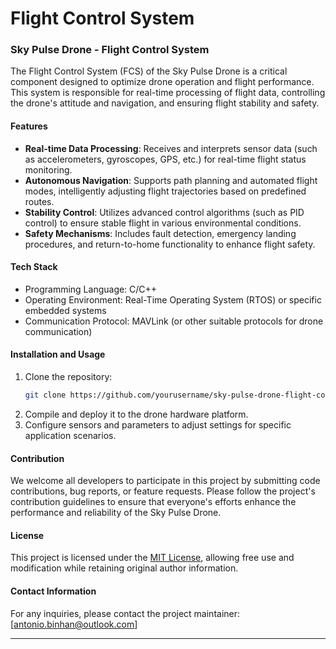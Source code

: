 # Flight Control System

### Sky Pulse Drone - Flight Control System
The Flight Control System (FCS) of the Sky Pulse Drone is a critical component designed to optimize drone operation and flight performance. This system is responsible for real-time processing of flight data, controlling the drone's attitude and navigation, and ensuring flight stability and safety.

#### Features
- **Real-time Data Processing**: Receives and interprets sensor data (such as accelerometers, gyroscopes, GPS, etc.) for real-time flight status monitoring.
- **Autonomous Navigation**: Supports path planning and automated flight modes, intelligently adjusting flight trajectories based on predefined routes.
- **Stability Control**: Utilizes advanced control algorithms (such as PID control) to ensure stable flight in various environmental conditions.
- **Safety Mechanisms**: Includes fault detection, emergency landing procedures, and return-to-home functionality to enhance flight safety.

#### Tech Stack
- Programming Language: C/C++
- Operating Environment: Real-Time Operating System (RTOS) or specific embedded systems
- Communication Protocol: MAVLink (or other suitable protocols for drone communication)

#### Installation and Usage
1. Clone the repository:
   ```bash
   git clone https://github.com/yourusername/sky-pulse-drone-flight-control.git
   ```
2. Compile and deploy it to the drone hardware platform.
3. Configure sensors and parameters to adjust settings for specific application scenarios.

#### Contribution
We welcome all developers to participate in this project by submitting code contributions, bug reports, or feature requests. Please follow the project's contribution guidelines to ensure that everyone's efforts enhance the performance and reliability of the Sky Pulse Drone.

#### License
This project is licensed under the [MIT License](LICENSE), allowing free use and modification while retaining original author information.

#### Contact Information
For any inquiries, please contact the project maintainer: [antonio.binhan@outlook.com]

----
